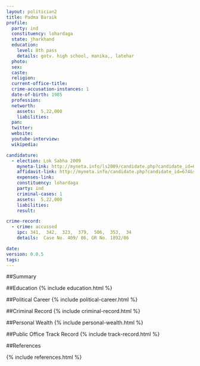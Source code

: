 ```yaml
---
layout: politician2
title: Padma Baraik
profile: 
  party: ind
  constituency: lohardaga
  state: jharkhand
  education: 
    level: 8th pass
    details: gotv. high school, manika,, latehar
  photo: 
  sex: 
  caste: 
  religion: 
  current-office-title: 
  crime-accusation-instances: 1
  date-of-birth: 1985
  profession: 
  networth: 
    assets:  5,22,000
    liabilities: 
  pan: 
  twitter: 
  website: 
  youtube-interview: 
  wikipedia: 

candidature: 
  - election: Lok Sabha 2009
    myneta-link: http://myneta.info/ls2009/candidate.php?candidate_id=674
    affidavit-link: http://myneta.info/candidate.php?candidate_id=674&scan=original
    expenses-link: 
    constituency: lohardaga 
    party: ind
    criminal-cases: 1
    assets:  5,22,000
    liabilities: 
    result:  

crime-record: 
  - crime: accussed
    ipc: 341,  342,  323,  379,  506,  353,  34
    details:  Case No. 409/ 06, GR No. 1892/06  

date: 
version: 0.0.5
tags: 
---
```

##Summary


##Education
{% include education.html %}


##Political Career
{% include political-career.html %}


##Criminal Record
{% include criminal-record.html %}


##Personal Wealth
{% include personal-wealth.html %}


##Public Office Track Record
{% include track-record.html %}


##References


{% include references.html %}